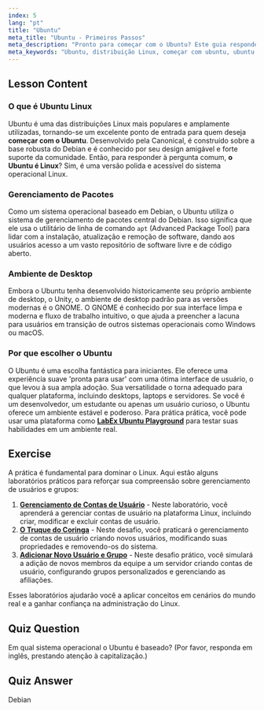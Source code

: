 ```yaml
---
index: 5
lang: "pt"
title: "Ubuntu"
meta_title: "Ubuntu - Primeiros Passos"
meta_description: "Pronto para começar com o Ubuntu? Este guia responde 'Ubuntu é Linux' e explica por que é uma ótima escolha para iniciantes, cobrindo seus recursos, base Debian e usos em desktops e servidores. Pratique com os laboratórios LabEx Ubuntu."
meta_keywords: "Ubuntu, distribuição Linux, começar com ubuntu, ubuntu é linux, labex ubuntu, Debian, gerenciamento de pacotes, iniciante em Linux, tutorial ubuntu"
---
```


## Lesson Content

### O que é Ubuntu Linux

Ubuntu é uma das distribuições Linux mais populares e amplamente utilizadas, tornando-se um excelente ponto de entrada para quem deseja **começar com o Ubuntu**. Desenvolvido pela Canonical, é construído sobre a base robusta do Debian e é conhecido por seu design amigável e forte suporte da comunidade. Então, para responder à pergunta comum, **o Ubuntu é Linux**? Sim, é uma versão polida e acessível do sistema operacional Linux.

### Gerenciamento de Pacotes

Como um sistema operacional baseado em Debian, o Ubuntu utiliza o sistema de gerenciamento de pacotes central do Debian. Isso significa que ele usa o utilitário de linha de comando `apt` (Advanced Package Tool) para lidar com a instalação, atualização e remoção de software, dando aos usuários acesso a um vasto repositório de software livre e de código aberto.

### Ambiente de Desktop

Embora o Ubuntu tenha desenvolvido historicamente seu próprio ambiente de desktop, o Unity, o ambiente de desktop padrão para as versões modernas é o GNOME. O GNOME é conhecido por sua interface limpa e moderna e fluxo de trabalho intuitivo, o que ajuda a preencher a lacuna para usuários em transição de outros sistemas operacionais como Windows ou macOS.

### Por que escolher o Ubuntu

O Ubuntu é uma escolha fantástica para iniciantes. Ele oferece uma experiência suave 'pronta para usar' com uma ótima interface de usuário, o que levou à sua ampla adoção. Sua versatilidade o torna adequado para qualquer plataforma, incluindo desktops, laptops e servidores. Se você é um desenvolvedor, um estudante ou apenas um usuário curioso, o Ubuntu oferece um ambiente estável e poderoso. Para prática prática, você pode usar uma plataforma como [**LabEx Ubuntu Playground**](https://labex.io/pt/tutorials/linux-online-linux-terminal-and-playground-372915) para testar suas habilidades em um ambiente real.

## Exercise

A prática é fundamental para dominar o Linux. Aqui estão alguns laboratórios práticos para reforçar sua compreensão sobre gerenciamento de usuários e grupos:

1. **[Gerenciamento de Contas de Usuário](https://labex.io/pt/labs/linux-user-account-management-49)** - Neste laboratório, você aprenderá a gerenciar contas de usuário na plataforma Linux, incluindo criar, modificar e excluir contas de usuário.
2. **[O Truque do Coringa](https://labex.io/pt/labs/linux-the-joker-s-trick-270247)** - Neste desafio, você praticará o gerenciamento de contas de usuário criando novos usuários, modificando suas propriedades e removendo-os do sistema.
3. **[Adicionar Novo Usuário e Grupo](https://labex.io/pt/labs/linux-add-new-user-and-group-17987)** - Neste desafio prático, você simulará a adição de novos membros da equipe a um servidor criando contas de usuário, configurando grupos personalizados e gerenciando as afiliações.

Esses laboratórios ajudarão você a aplicar conceitos em cenários do mundo real e a ganhar confiança na administração do Linux.

## Quiz Question

Em qual sistema operacional o Ubuntu é baseado? (Por favor, responda em inglês, prestando atenção à capitalização.)

## Quiz Answer

Debian
